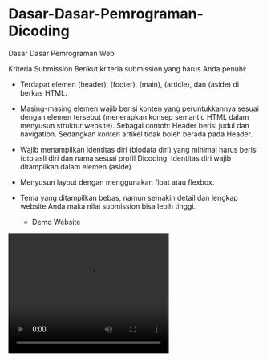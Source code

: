 # Dasar-Dasar-Pemrograman-Dicoding
Dasar Dasar Pemrograman Web


Kriteria Submission
Berikut kriteria submission yang harus Anda penuhi:

* Terdapat elemen (header), (footer), (main), (article), dan (aside) di berkas HTML.
  
* Masing-masing elemen wajib berisi konten yang peruntukkannya sesuai dengan elemen 
  tersebut (menerapkan konsep semantic HTML dalam menyusun struktur website).
  Sebagai contoh: Header berisi judul dan navigation. Sedangkan konten 
  artikel tidak boleh berada pada Header.
  
* Wajib menampilkan identitas diri (biodata diri) yang minimal harus berisi foto asli
  diri dan nama sesuai profil Dicoding. Identitas diri wajib ditampilkan dalam elemen (aside).
  
* Menyusun layout dengan menggunakan float atau flexbox.

* Tema yang ditampilkan bebas, namun semakin detail dan lengkap website Anda maka 
  nilai submission bisa lebih tinggi.
  
  
  * Demo Website 
 <video width="320" height="240" controls>
  <source src="demo.mp4" type="video/mp4">
</video>
  
  
